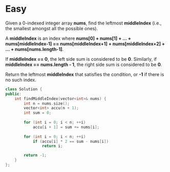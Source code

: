 # Easy

Given a 0-indexed integer array **nums**, find the leftmost **middleIndex** (i.e., the smallest amongst all the possible ones).

A **middleIndex** is an index where **nums[0] + nums[1] + ... + nums[middleIndex-1] == nums[middleIndex+1] + nums[middleIndex+2] + ... + nums[nums.length-1]**.

If **middleIndex == 0**, the left side sum is considered to be **0**. Similarly, if **middleIndex == nums.length - 1**, the right side sum is considered to be **0**.

Return the leftmost **middleIndex** that satisfies the condition, or **-1** if there is no such index.

```cpp
class Solution {
public:
    int findMiddleIndex(vector<int>& nums) {
        int n = nums.size();
        vector<int> accu(n + 1);
        int sum = 0;
        
        for (int i = 0; i < n; ++i)
            accu[i + 1] = sum += nums[i];
        
        for (int i = 0; i < n; ++i)
            if (accu[i] * 2 == sum - nums[i])
                return i;

        return -1;
    }
};
```
